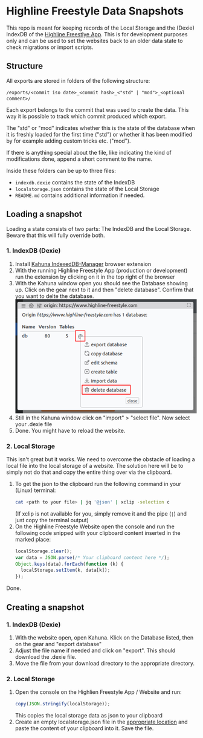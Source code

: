 # Highline Freestyle Data Snapshots

This repo is meant for keeping records of the Local Storage and the (Dexie)
IndexDB of the [Highline Freestlye App](https://github.com/bastislack/highline-freestyle).
This is for development purposes only and can be used to set the websites back
to an older data state to check migrations or import scripts.

## Structure
All exports are stored in folders of the following structure:
```
/exports/<commit iso date>_<commit hash>_<"std" | "mod">_<optional comment>/
```
Each export belongs to the commit that was used to create the data. This way
it is possible to track which commit produced which export.

The "std" or "mod" indicates whether this is the state of the database when it
is freshly loaded for the first time ("std") or whether it has been modified by
for example adding custom tricks etc. ("mod").

If there is anything special about the file, like indicating the kind of
modifications done, append a short comment to the name.

Inside these folders can be up to three files:
- `indexdb.dexie` contains the state of the IndexDB
- `localstorage.json` contains the state of the Local Storage
- `README.md` contains additional information if needed.

## Loading a snapshot
Loading a state consists of two parts: The IndexDB and the Local Storage. Beware
that this will fully override both.

### 1. IndexDB (Dexie)
1. Install [Kahuna IndexedDB-Manager](https://addons.mozilla.org/en-US/firefox/addon/kahuna-the-indexeddb-manager/) browser extension
2. With the running Highline Freestyle App (production or development) run the extension by clicking on it in the top right of the browser
3. With the Kahuna window open you should see the Database showing up. Click on the gear next to it and then "delete database". Confirm that you want to delte the database. ![delete database](img/delete_database.png)
4. Still in the Kahuna window click on "import" > "select file". Now select your .dexie file
5. Done. You might have to reload the website.

### 2. Local Storage
This isn't great but it works. We need to overcome the obstacle of loading a
local file into the local storage of a website. The solution here will be to
simply not do that and copy the entire thing over via the clipboard.

1. To get the json to the clipboard run the following command in your (Linux) terminal:
   ```sh
   cat <path to your file> | jq '@json' | xclip -selection c
   ```
   (If xclip is not available for you, simply remove it and the pipe (`|`) and just copy the terminal output)
2. On the Highline Freestyle Website open the console and run the following code snipped with your clipboard content inserted in the marked place:
   ```js
   localStorage.clear();
   var data = JSON.parse(/* Your clipboard content here */);
   Object.keys(data).forEach(function (k) {
     localStorage.setItem(k, data[k]);
   });
   ```
Done.

## Creating a snapshot

### 1. IndexDB (Dexie)
1. With the website open, open Kahuna. Klick on the Database listed, then on the gear and "export database"
2. Adjust the file name if needed and click on "export". This should download the .dexie file.
3. Move the file from your download directory to the appropriate directory.

### 2. Local Storage
1. Open the console on the Highlien Freestyle App / Website and run:
   ```js
   copy(JSON.stringify(localStorage));
   ```
   This copies the local storage data as json to your clipboard
2. Create an empty localstorage.json file in the [appropriate location](#structure) and paste the content of your clipboard into it. Save the file.
